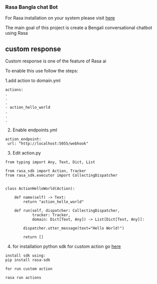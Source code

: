 <h3>Rasa Bangla chat Bot</h3>

<p>For Rasa installation on your system please visit  <a href="https://rasa.com/docs/rasa/user-guide/installation/">here</a></p>


<p>The main goal of this project is create a Bengali conversational chatbot using Rasa</p>
<h2>custom response</h2>

Custom response is one of the feature of Rasa ai

To enable this use follow the steps:




1.add action to domain.yml

```
actions:
.
.
.
- action_hello_world
.
.
.
```

2. Enable endpoints.yml


```
action_endpoint:
 url: "http://localhost:5055/webhook"
```

3. Edit action.py



```
from typing import Any, Text, Dict, List

from rasa_sdk import Action, Tracker
from rasa_sdk.executor import CollectingDispatcher


class ActionHelloWorld(Action):

    def name(self) -> Text:
        return "action_hello_world"

    def run(self, dispatcher: CollectingDispatcher,
            tracker: Tracker,
            domain: Dict[Text, Any]) -> List[Dict[Text, Any]]:

        dispatcher.utter_message(text="Hello World!")

        return []
```



4. for installation python sdk for custom action go <a href="https://rasa.com/docs/rasa/api/rasa-sdk/#custom-action-example">here</a>


```
install sdk using:
pip install rasa-sdk

for run custom action

rasa run actions
```
